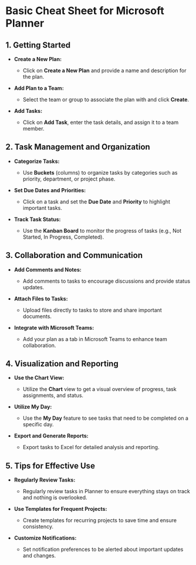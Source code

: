 # Basic Cheat Sheet for Microsoft Planner



## 1. Getting Started

- **Create a New Plan:**
  - Click on **Create a New Plan** and provide a name and description for the plan.

- **Add Plan to a Team:**
  - Select the team or group to associate the plan with and click **Create**.

- **Add Tasks:**
  - Click on **Add Task**, enter the task details, and assign it to a team member.

## 2. Task Management and Organization

- **Categorize Tasks:**
  - Use **Buckets** (columns) to organize tasks by categories such as priority, department, or project phase.

- **Set Due Dates and Priorities:**
  - Click on a task and set the **Due Date** and **Priority** to highlight important tasks.

- **Track Task Status:**
  - Use the **Kanban Board** to monitor the progress of tasks (e.g., Not Started, In Progress, Completed).

## 3. Collaboration and Communication

- **Add Comments and Notes:**
  - Add comments to tasks to encourage discussions and provide status updates.

- **Attach Files to Tasks:**
  - Upload files directly to tasks to store and share important documents.

- **Integrate with Microsoft Teams:**
  - Add your plan as a tab in Microsoft Teams to enhance team collaboration.

## 4. Visualization and Reporting

- **Use the Chart View:**
  - Utilize the **Chart** view to get a visual overview of progress, task assignments, and status.

- **Utilize My Day:**
  - Use the **My Day** feature to see tasks that need to be completed on a specific day.

- **Export and Generate Reports:**
  - Export tasks to Excel for detailed analysis and reporting.

## 5. Tips for Effective Use

- **Regularly Review Tasks:**
  - Regularly review tasks in Planner to ensure everything stays on track and nothing is overlooked.

- **Use Templates for Frequent Projects:**
  - Create templates for recurring projects to save time and ensure consistency.

- **Customize Notifications:**
  - Set notification preferences to be alerted about important updates and changes.
